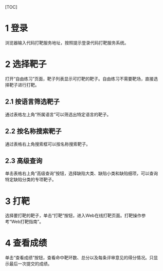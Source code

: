 [TOC]
# 1 登录
浏览器输入代码打靶服务地址，按照提示登录代码打靶服务系统。
# 2 选择靶子
打开“自由练习”页面，靶子列表显示可打靶的靶子。自由练习不需要靶场，直接选择靶子进行打靶。
## 2.1 按语言筛选靶子
通过表格左上角“所属语言”可以筛选出特定语言的靶子。
## 2.2 按名称搜索靶子
通过表格右上角搜索框可以按名称搜索靶子。
## 2.3 高级查询
单击表格右上角“高级查询”按钮，选择缺陷大类、缺陷小类和缺陷细项，可以查询特定缺陷分类的专项靶子。
# 3 打靶
选择要打靶的靶子，单击“打靶”按钮，进入Web在线打靶页面。打靶操作参考“Web打靶指南”。
# 4 查看成绩
单击“查看成绩”按钮，查看命中靶环数、总分以及每条评审意见的得分情况。只显示最后一次提交的成绩。